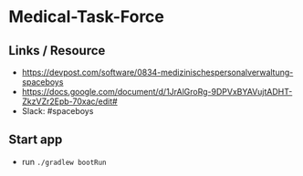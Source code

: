 # Medical-Task-Force

## Links / Resource
* https://devpost.com/software/0834-medizinischespersonalverwaltung-spaceboys
* https://docs.google.com/document/d/1JrAlGroRg-9DPVxBYAVujtADHT-ZkzVZr2Epb-70xac/edit#
* Slack: #spaceboys

## Start app
* run `./gradlew bootRun`
